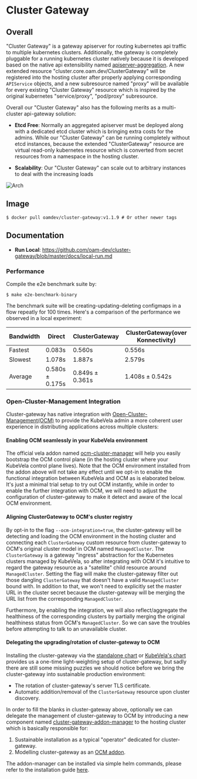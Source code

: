 # Cluster Gateway

## Overall

"Cluster Gateway" is a gateway apiserver for routing kubernetes api traffic
to multiple kubernetes clusters. Additionally, the gateway is completely 
pluggable for a running kubernetes cluster natively because it is developed
based on the native api extensibility named [apiserver-aggregation](https://kubernetes.io/docs/concepts/extend-kubernetes/api-extension/apiserver-aggregation/).
A new extended resource "cluster.core.oam.dev/ClusterGateway" will be 
registered into the hosting cluster after properly applying corresponding 
`APIService` objects, and a new subresource named "proxy" will be available 
for every existing "Cluster Gateway" resource which is inspired by the 
original kubernetes "service/proxy", "pod/proxy" subresource.

Overall our "Cluster Gateway" also has the following merits as a multi-cluster 
api-gateway solution:

- __Etcd Free__: Normally an aggregated apiserver must be deployed along 
  with a dedicated etcd cluster which is bringing extra costs for the admins. 
  While our "Cluster Gateway" can be running completely without etcd instances,
  because the extended "ClusterGateway" resource are virtual read-only 
  kubernetes resource which is converted from secret resources from a namespace
  in the hosting cluster.
  
- __Scalability__: Our "Cluster Gateway" can scale out to arbitrary instances
  to deal with the increasing loads 
  
![Arch](./docs/images/arch.png)


## Image

```shell
$ docker pull oamdev/cluster-gateway:v1.1.9 # Or other newer tags
```

## Documentation

- __Run Local__: https://github.com/oam-dev/cluster-gateway/blob/master/docs/local-run.md

### Performance

Compile the e2e benchmark suite by:

```shell
$ make e2e-benchmark-binary
```

The benchmark suite will be creating-updating-deleting configmaps in a flow
repeatly for 100 times. Here's a comparison of the performance we observed
in a local experiment:


|  Bandwidth  |  Direct          |  ClusterGateway  | ClusterGateway(over Konnectivity) |
|-------------|------------------|------------------|-----------------------------------|
|  Fastest    |  0.083s          |  0.560s          | 0.556s                            |
|  Slowest    |  1.078s          |  1.887s          | 2.579s                            |
|  Average    |  0.580s ± 0.175s |  0.849s ± 0.361s | 1.408s ± 0.542s                   |

### Open-Cluster-Management Integration

Cluster-gateway has native integration with [Open-Cluster-Management(OCM)](https://open-cluster-management.io/)
to provide the KubeVela admin a more coherent user experience in distributing
applications across multiple clusters:

#### Enabling OCM seamlessly in your KubeVela environment

The official vela addon named [ocm-cluster-manager](https://github.com/oam-dev/catalog/tree/master/addons/ocm-cluster-manager)
will help you easily bootstrap the OCM control plane (in the hosting cluster
where your KubeVela control plane lives). Note that the OCM environment 
installed from the addon above will not take any effect until we opt-in to
enable the functional integration between KubeVela and OCM as is elaborated 
below. It's just a minimal trial setup to try out OCM instantly, while in order
to enable the further integration with OCM, we will need to adjust the 
configuration of cluster-gateway to make it detect and aware of the local OCM
environment.

#### Aligning ClusterGateway to OCM's cluster registry

By opt-in to the flag `--ocm-integration=true`, the cluster-gateway will be
detecting and loading the OCM environment in the hosting cluster and connecting
each `ClusterGateway` custom resource from cluster-gateway to OCM's original
cluster model in OCM named `ManagedCluster`. The `ClusterGateway` is a
gateway "ingress" abstraction for the Kubernetes clusters managed by KubeVela,
so after integrating with OCM it's intuitive to regard the gateway resource
as a "satellite" child resource around `ManagedCluster`. Setting the flag will
make the cluster-gateway filter out those dangling `ClusterGateway` that doesn't
have a valid `ManagedCluster` bound with. In addition to that, we won't need to
explicitly set the master URL in the cluster secret because the cluster-gateway
will be merging the URL list from the corresponding `ManagedCluster`. 

Furthermore, by enabling the integration, we will also reflect/aggregate the 
healthiness of the corresponding clusters by partially merging the original
healthiness status from OCM's `ManagedCluster`. So we can save the troubles 
before attempting to talk to an unavailable cluster.

#### Delegating the upgrading/rotation of cluster-gateway to OCM

Installing the cluster-gateway via the [standalone chart](https://github.com/oam-dev/cluster-gateway/tree/master/charts/cluster-gateway)
or [KubeVela's chart](https://github.com/oam-dev/kubevela/tree/master/charts/vela-core)
provides us a one-time light-weighting setup of cluster-gateway, but sadly 
there are still some missing puzzles we should notice before we bring the 
cluster-gateway into sustainable production environment:

- The rotation of cluster-gateway's server TLS certificate.
- Automatic addition/removal of the `ClusterGateway` resource upon cluster 
  discovery.

In order to fill the blanks in cluster-gateway above, optionally we can delegate
the management of cluster-gateway to OCM by introducing a new component named [cluster-gateway-addon-manager](https://github.com/oam-dev/cluster-gateway/tree/master/cmd/addon-manager)
to the hosting cluster which is basically responsible for:

1. Sustainable installation as a typical "operator" dedicated for
   cluster-gateway.
2. Modelling cluster-gateway as an [OCM addon](https://open-cluster-management.io/concepts/addon/).

The addon-manager can be installed via simple helm commands, please refer to
the installation guide [here](https://open-cluster-management.io/scenarios/pushing-kube-api-requests/#installation).
